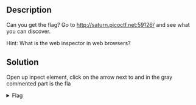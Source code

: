 ## Description

Can you get the flag?
Go to http://saturn.picoctf.net:59126/ and see what you can discover.

Hint: What is the web inspector in web browsers?

## Solution

Open up inpect element, click on the arrow next to <body> and in the gray commented part is the fla

<details>
  <summary>Flag</summary>
  
  
    picoCTF{1n5p3t0r_0f_h7ml_fd5d57bd}

</details>
  

